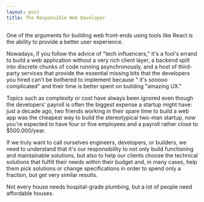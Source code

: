 ```yaml
---
layout: post
title: The Responsible Web Developer
---
```


One of the arguments for building web front-ends using tools like React is the ability to provide a better user
experience.

Nowadays, if you follow the advice of "tech influencers," it's a fool's errand to build a web application without a very
rich client layer, a backend split into discrete chunks of code running asynchronously, and a host of third-party
services that provide the essential missing bits that the developers you hired can't be bothered to implement because "
it's sooooo complicated" and their time is better spent on building "amazing UX."

Topics such as complexity or cost have always been ignored even though the developers' payroll is often the biggest
expense a startup might have: just a decade ago, two friends working in their spare time to build a web app was the
cheapest way to build the stereotypical two-man startup, now you're expected to have four or five employees and a
payroll rather close to $500.000/year.

If we truly want to call ourselves engineers, developers, or builders, we need to understand that it's our
responsibility to not only build functioning and maintainable solutions, but also to help our clients choose the
technical solutions that fulfill their needs within their budget and, in many cases, help them pick solutions or change
specifications in order to spend only a fraction, but get very similar results.

Not every house needs hospital-grade plumbing, but a lot of people need affordable houses.
